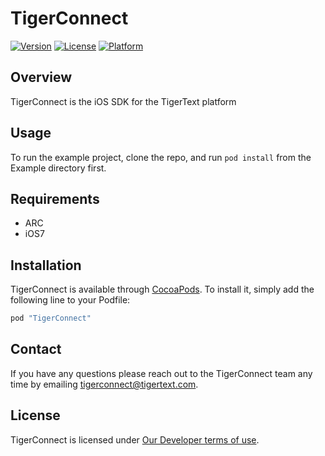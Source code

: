 # TigerConnect

[![Version](https://img.shields.io/cocoapods/v/TigerConnect.svg?style=flat)](http://cocoapods.org/pods/TigerConnect)
[![License](https://img.shields.io/cocoapods/l/TigerConnect.svg?style=flat)](http://cocoapods.org/pods/TigerConnect)
[![Platform](https://img.shields.io/cocoapods/p/TigerConnect.svg?style=flat)](http://cocoapods.org/pods/TigerConnect)

## Overview

TigerConnect is the iOS SDK for the TigerText platform

## Usage

To run the example project, clone the repo, and run `pod install` from the Example directory first.

## Requirements
* ARC
* iOS7

## Installation

TigerConnect is available through [CocoaPods](http://cocoapods.org). To install
it, simply add the following line to your Podfile:

```ruby
pod "TigerConnect"
```

## Contact

If you have any questions please reach out to the TigerConnect team any time by emailing [tigerconnect@tigertext.com](mailto:tigerconnect@tigertext.com).

## License

TigerConnect is licensed under [Our Developer terms of use](http://www.tigertext.com/developer-terms-of-use/).